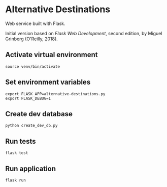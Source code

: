 # Alternative Destinations
Web service built with Flask.

Initial version based on *Flask Web Development*, second edition, by Miguel Grinberg (O'Reilly, 2018).

## Activate virtual environment

```
source venv/bin/activate
```

## Set environment variables

```
export FLASK_APP=alternative-destinations.py
export FLASK_DEBUG=1
```

## Create dev database

```
python create_dev_db.py 
```

## Run tests

```
flask test
```

## Run application

```
flask run
```
